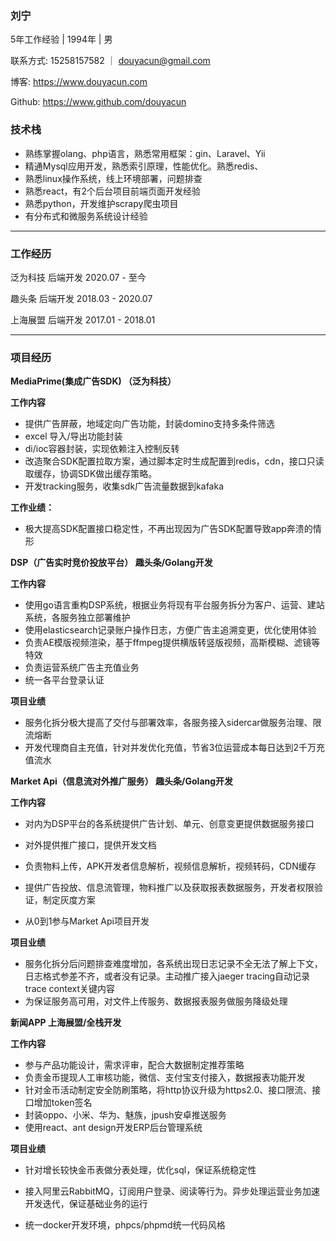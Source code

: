 ### 刘宁

5年工作经验 | 1994年 | 男 

联系方式: 15258157582 ｜ [douyacun@gmail.com](mailto:douyacun@gmail.com)

博客: https://www.douyacun.com

Github: https://www.github.com/douyacun

### 技术栈
- 熟练掌握olang、php语言，熟悉常用框架：gin、Laravel、Yii
- 精通Mysql应用开发，熟悉索引原理，性能优化。熟悉redis、
- 熟悉linux操作系统，线上环境部署，问题排查 
- 熟悉react，有2个后台项目前端页面开发经验 
- 熟悉python，开发维护scrapy爬虫项目 
- 有分布式和微服务系统设计经验
---

### 工作经历

泛为科技 		  	 					后端开发     2020.07 - 至今 


趣头条   									 后端开发	 2018.03 - 2020.07

上海展盟									后端开发	 2017.01 - 2018.01

---

### 项目经历

**MediaPrime(集成广告SDK)  （泛为科技）**

**工作内容**

- 提供广告屏蔽，地域定向广告功能，封装domino支持多条件筛选
- excel 导入/导出功能封装
- di/ioc容器封装，实现依赖注入控制反转
- 改造聚合SDK配置拉取方案，通过脚本定时生成配置到redis，cdn，接口只读取缓存，协调SDK做出缓存策略。
- 开发tracking服务，收集sdk广告流量数据到kafaka

**工作业绩：**

- 极大提高SDK配置接口稳定性，不再出现因为广告SDK配置导致app奔溃的情形

 

**DSP（广告实时竞价投放平台） 趣头条/Golang开发**

**工作内容**

- 使用go语言重构DSP系统，根据业务将现有平台服务拆分为客户、运营、建站系统，各服务独立部署维护
- 使用elasticsearch记录账户操作日志，方便广告主追溯变更，优化使用体验
- 负责AE模版视频渲染，基于ffmpeg提供横版转竖版视频，高斯模糊、滤镜等特效
- 负责运营系统广告主充值业务
- 统一各平台登录认证

**项目业绩**

- 服务化拆分极大提高了交付与部署效率，各服务接入sidercar做服务治理、限流熔断
- 开发代理商自主充值，针对并发优化充值，节省3位运营成本每日达到2千万充值流水



**Market Api（信息流对外推广服务） 趣头条/Golang开发**

**工作内容**

- 对内为DSP平台的各系统提供广告计划、单元、创意变更提供数据服务接口
- 对外提供推广接口，提供开发文档
- 负责物料上传，APK开发者信息解析，视频信息解析，视频转码，CDN缓存

- 提供广告投放、信息流管理，物料推广以及获取报表数据服务，开发者权限验证，制定灰度方案
- 从0到1参与Market Api项目开发

**项目业绩**

- 服务化拆分后问题排查难度增加，各系统出现日志记录不全无法了解上下文，日志格式参差不齐，或者没有记录。主动推广接入jaeger tracing自动记录trace context关键内容
- 为保证服务高可用，对文件上传服务、数据报表服务做服务降级处理



**新闻APP 上海展盟/全栈开发**

**工作内容**

- 参与产品功能设计，需求评审，配合大数据制定推荐策略
- 负责金币提现人工审核功能，微信、支付宝支付接入，数据报表功能开发
- 针对金币活动制定安全防刷策略，将http协议升级为https2.0、接口限流、接口增加token签名
- 封装oppo、⼩⽶、华为、魅族，jpush安卓推送服务
- 使用react、ant design开发ERP后台管理系统

**项目业绩**

- 针对增长较快金币表做分表处理，优化sql，保证系统稳定性
- 接入阿里云RabbitMQ，订阅用户登录、阅读等行为。异步处理运营业务加速开发迭代，保证基础业务的运行

-   统一docker开发环境，phpcs/phpmd统一代码风格


